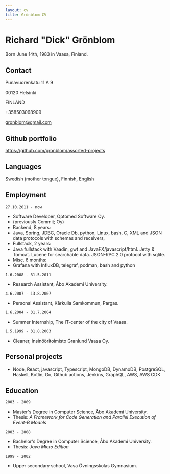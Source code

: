 ```yaml
---
layout: cv
title: Grönblom CV
---
```

# Richard "Dick" Grönblom
Born June 14th, 1983 in Vaasa, Finland.

## Contact
Punavuorenkatu 11 A 9

00120 Helsinki

FINLAND

+358503068909

gronblom@gmail.com

## Github portfolio
<div id="webaddress">
 <a href="https://github.com/gronblom/assorted-projects">https://github.com/gronblom/assorted-projects</a>
</div>

## Languages

Swedish (mother tongue), Finnish, English


## Employment

`27.10.2011 - now`
- Software Developer, Optomed Software Oy.
- (previously Commit; Oy)
- Backend, 8 years:
- Java, Spring, JDBC, Oracle Db, python, Linux, bash, C, XML and JSON data protocols with schemas and receivers, 
- Fullstack, 2 years:
- Java fullstack with Vaadin, gwt and JavaFX/javascript/html. Jetty & Tomcat. Lucene for searchable data. JSON-RPC 2.0 protocol with sqlite. 
- Misc. 6 months:
- Grafana with InfluxDB, telegraf, podman, bash and python
 

`1.6.2008 - 31.5.2011`
- Research Assistant, Åbo Akademi University.

`4.6.2007 - 13.8.2007`
- Personal Assistant, Kårkulla Samkommun, Pargas.

`1.6.2004 - 31.7.2004`
- Summer Internship, The IT-center of the city of Vaasa.

`1.5.1999 - 31.8.2003`
- Cleaner, Insinööritoimisto Granlund Vaasa Oy.


## Personal projects

- Node, React, javascript, Typescript, MongoDB, DynamoDB, PostgreSQL, Haskell, Kotlin, Go, Github actions, Jenkins, GraphQL, AWS, AWS CDK


## Education

`2003 - 2009`
 - Master's Degree in Computer Science, Åbo Akademi University.
 - Thesis: _A Framework for Code Generation and Parallel Execution of Event-B Models_

`2003 - 2008`
 - Bachelor's Degree in Computer Science, Åbo Akademi University.
 - Thesis: _Java Micro Edition_

`1999 - 2002`
 - Upper secondary school, Vasa Övningsskolas Gymnasium.


<!-- ### Footer

Last updated: August 2021 -->


